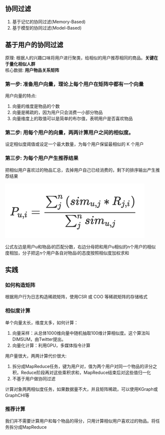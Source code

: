 ## 协同过滤
1. 基于记忆的协同过滤(Memory-Based)
2. 基于模型的协同过滤(Model-Based)

## 基于用户的协同过滤
原理: 根据人的兴趣口味将用户进行聚类，给相似的用户推荐相同的商品。**关键在于量化相似人群**  
核心数据: **用户物品关系矩阵**  


### 第一步: 准备用户向量，理论上每个用户在矩阵中都有一个向量
用户向量的特点:  
1. 向量的维度是物品的个数
2. 向量是稀疏的，因为用户只会消费一小部分物品
3. 向量维度上的取值可以是简单的布尔值，表明用户是否喜欢物品

### 第二步: 用每个用户的向量，两两计算用户之间的相似度。
设定相似度阈值或设定一个最大数量，为每个用户保留最相似的 K 个用户

### 第三步: 为每个用户产生推荐结果
把相似用户喜欢过的物品汇总，去掉用户自己已经消费的，剩下的排序输出产生推荐结果

![](pic/note1_1.jpg)

公式左边是用户u和物品i的匹配分数，右边分母把和用户u相似的n个用户的相似度相加，分子把这n个用户各自对物品i的态度按照相似度加权求和

## 实践
### 如何构造矩阵
根据用户行为日志构造稀疏矩阵，使用CSR 或 COO 等稀疏矩阵的存储格式

### 相似度计算
单个向量太长，维度太多，如何计算：
1. 向量采样：从总体1000维向量中随机抽取100维计算相似度。这个算法叫DIMSUM，由Twitter提出。
2. 向量化计算：利用GPU，多媒体指令计算


用户量很大，两两计算代价很大:
1. 拆分成MapReduce任务，键为用户对，值为两个用户对同一个物品的评分之积，Reduce阶段再对这些乘积求和，MapReduce结束后对这些值归一化
2. 不基于用户做协同过滤

计算对象两两相似度任务，如果数据量不大，并且矩阵稀疏，可以使用KGraph或GraphCHI等

### 推荐计算
我们并不需要计算用户和每个物品的得分，只用计算相似用户喜欢过的物品。将任务拆分成MapReduce
